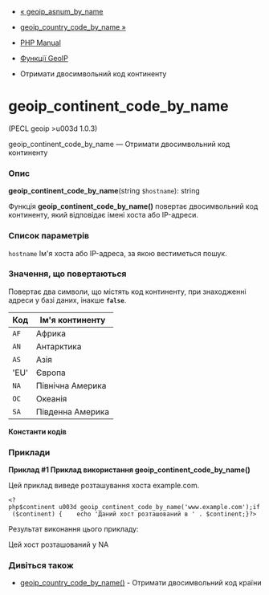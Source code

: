 - [« geoip_asnum_by_name](function.geoip-asnum-by-name.md)
- [geoip_country_code_by_name »](function.geoip-country-code-by-name.md)

- [PHP Manual](index.md)
- [Функції GeoIP](ref.geoip.md)
- Отримати двосимвольний код континенту

# geoip_continent_code_by_name

(PECL geoip \>u003d 1.0.3)

geoip_continent_code_by_name — Отримати двосимвольний код континенту

### Опис

**geoip_continent_code_by_name**(string `$hostname`): string

Функція **geoip_continent_code_by_name()** повертає двосимвольний код
континенту, який відповідає імені хоста або IP-адреси.

### Список параметрів

`hostname`
Ім'я хоста або IP-адреса, за якою вестиметься пошук.

### Значення, що повертаються

Повертає два символи, що містять код континенту, при знаходженні адреси
у базі даних, інакше **`false`**.

| Код | Ім'я континенту
|------|------------------|
| `AF` | Африка
| `AN` | Антарктика
| `AS` | Азія
| 'EU' | Європа |
| `NA` | Північна Америка
| `OC` | Океанія |
| `SA` | Південна Америка

**Константи кодів**

### Приклади

**Приклад #1 Приклад використання **geoip_continent_code_by_name()****

Цей приклад виведе розташування хоста example.com.

` <?php$continent u003d geoip_continent_code_by_name('www.example.com');if ($continent) {    echo 'Даний хост розташований в ' . $continent;}?> `

Результат виконання цього прикладу:

Цей хост розташований у NA

### Дивіться також

- [geoip_country_code_by_name()](function.geoip-country-code-by-name.md) -
Отримати двосимвольний код країни
